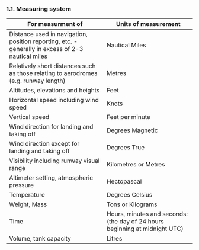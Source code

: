 ### 1.1. Measuring system

| For measurment of                                            | Units of measurement                                         |
| ------------------------------------------------------------ | ------------------------------------------------------------ |
| Distance used in navigation, position reporting, etc. - generally in excess of 2-3 nautical miles | Nautical Miles                                               |
| Relatively short distances such as those relating to aerodromes (e.g. runway length) | Metres                                                       |
| Altitudes, elevations and heights                            | Feet                                                         |
| Horizontal speed including wind speed                        | Knots                                                        |
| Vertical speed                                               | Feet per minute                                              |
| Wind direction for landing and taking off                    | Degrees Magnetic                                             |
| Wind direction except for landing and taking off             | Degrees True                                                 |
| Visibility including runway visual range                     | Kilometres or Metres                                         |
| Altimeter setting, atmospheric pressure                      | Hectopascal                                                  |
| Temperature                                                  | Degrees Celsius                                              |
| Weight, Mass                                                 | Tons or Kilograms                                            |
| Time                                                         | Hours,  minutes  and  seconds: (the  day  of  24  hours beginning at midnight UTC) |
| Volume, tank capacity                                        | Litres                                                       |
